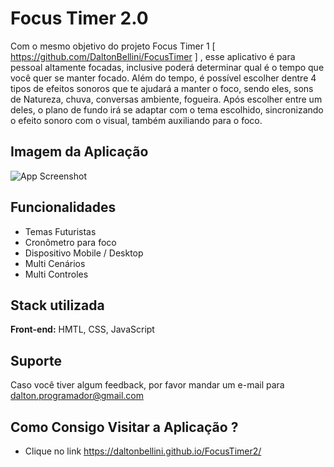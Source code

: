 
# Focus Timer 2.0

Com o mesmo objetivo do projeto Focus Timer 1 [ https://github.com/DaltonBellini/FocusTimer ]
, esse aplicativo é para pessoal altamente focadas, inclusive poderá determinar
qual é o tempo que você quer se manter focado. Além do tempo, é possível escolher dentre 4 tipos de efeitos sonoros 
que te ajudará a manter o foco, sendo eles, sons de Natureza, chuva, conversas ambiente, fogueira. Após escolher entre um deles,
o plano de fundo irá se adaptar com o tema escolhido, sincronizando o efeito sonoro com o visual, também auxiliando para o foco.



## Imagem da Aplicação

![App Screenshot](https://i.imgur.com/JpmECGO.jpg)


## Funcionalidades

- Temas Futuristas 
- Cronômetro para foco
- Dispositivo Mobile / Desktop
- Multi Cenários
- Multi Controles 


## Stack utilizada

**Front-end:** HMTL, CSS, JavaScript




## Suporte

Caso você tiver algum feedback, por favor mandar um e-mail para dalton.programador@gmail.com


## Como Consigo Visitar a Aplicação ? 
- Clique no link 
  https://daltonbellini.github.io/FocusTimer2/

    
